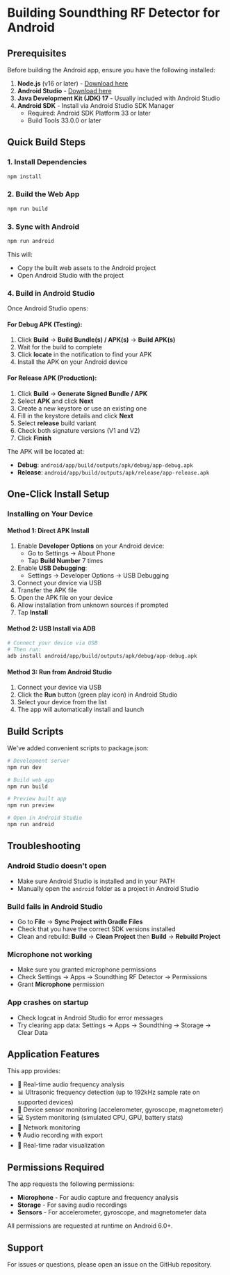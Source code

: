 # Building Soundthing RF Detector for Android

## Prerequisites

Before building the Android app, ensure you have the following installed:

1. **Node.js** (v16 or later) - [Download here](https://nodejs.org/)
2. **Android Studio** - [Download here](https://developer.android.com/studio)
3. **Java Development Kit (JDK) 17** - Usually included with Android Studio
4. **Android SDK** - Install via Android Studio SDK Manager
   - Required: Android SDK Platform 33 or later
   - Build Tools 33.0.0 or later

## Quick Build Steps

### 1. Install Dependencies
```bash
npm install
```

### 2. Build the Web App
```bash
npm run build
```

### 3. Sync with Android
```bash
npm run android
```

This will:
- Copy the built web assets to the Android project
- Open Android Studio with the project

### 4. Build in Android Studio

Once Android Studio opens:

#### For Debug APK (Testing):
1. Click **Build** → **Build Bundle(s) / APK(s)** → **Build APK(s)**
2. Wait for the build to complete
3. Click **locate** in the notification to find your APK
4. Install the APK on your Android device

#### For Release APK (Production):
1. Click **Build** → **Generate Signed Bundle / APK**
2. Select **APK** and click **Next**
3. Create a new keystore or use an existing one
4. Fill in the keystore details and click **Next**
5. Select **release** build variant
6. Check both signature versions (V1 and V2)
7. Click **Finish**

The APK will be located at:
- **Debug**: `android/app/build/outputs/apk/debug/app-debug.apk`
- **Release**: `android/app/build/outputs/apk/release/app-release.apk`

## One-Click Install Setup

### Installing on Your Device

#### Method 1: Direct APK Install
1. Enable **Developer Options** on your Android device:
   - Go to Settings → About Phone
   - Tap **Build Number** 7 times
2. Enable **USB Debugging**:
   - Settings → Developer Options → USB Debugging
3. Connect your device via USB
4. Transfer the APK file
5. Open the APK file on your device
6. Allow installation from unknown sources if prompted
7. Tap **Install**

#### Method 2: USB Install via ADB
```bash
# Connect your device via USB
# Then run:
adb install android/app/build/outputs/apk/debug/app-debug.apk
```

#### Method 3: Run from Android Studio
1. Connect your device via USB
2. Click the **Run** button (green play icon) in Android Studio
3. Select your device from the list
4. The app will automatically install and launch

## Build Scripts

We've added convenient scripts to package.json:

```bash
# Development server
npm run dev

# Build web app
npm run build

# Preview built app
npm run preview

# Open in Android Studio
npm run android
```

## Troubleshooting

### Android Studio doesn't open
- Make sure Android Studio is installed and in your PATH
- Manually open the `android` folder as a project in Android Studio

### Build fails in Android Studio
- Go to **File** → **Sync Project with Gradle Files**
- Check that you have the correct SDK versions installed
- Clean and rebuild: **Build** → **Clean Project** then **Build** → **Rebuild Project**

### Microphone not working
- Make sure you granted microphone permissions
- Check Settings → Apps → Soundthing RF Detector → Permissions
- Grant **Microphone** permission

### App crashes on startup
- Check logcat in Android Studio for error messages
- Try clearing app data: Settings → Apps → Soundthing → Storage → Clear Data

## Application Features

This app provides:
- 🎤 Real-time audio frequency analysis
- 📊 Ultrasonic frequency detection (up to 192kHz sample rate on supported devices)
- 📱 Device sensor monitoring (accelerometer, gyroscope, magnetometer)
- 💻 System monitoring (simulated CPU, GPU, battery stats)
- 📡 Network monitoring
- 🎙️ Audio recording with export
- 🎨 Real-time radar visualization

## Permissions Required

The app requests the following permissions:
- **Microphone** - For audio capture and frequency analysis
- **Storage** - For saving audio recordings
- **Sensors** - For accelerometer, gyroscope, and magnetometer data

All permissions are requested at runtime on Android 6.0+.

## Support

For issues or questions, please open an issue on the GitHub repository.
